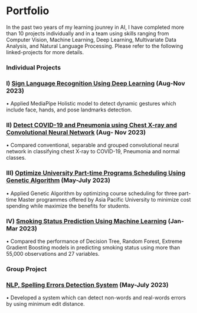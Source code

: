 # Portfolio
In the past two years of my learning jounrey in AI, I have completed more than 10 projects individually and in a team using skills ranging from Computer Vision, Machine Learning, Deep Learning, Multivariate Data Analysis, and Natural Language Processing. Please refer to the following linked-projects for more details.

### Individual Projects
### I) [Sign Language Recognition Using Deep Learning](https://github.com/suetteh/SignLanguageRecognition)	(Aug-Nov 2023) 
•	Applied MediaPipe Holistic model to detect dynamic gestures which include face, hands, and pose landmarks detection.

### II) [Detect COVID-19 and Pneumonia using Chest X-ray and Convolutional Neural Network](https://github.com/suetteh/Chest-X-ray-Classification) (Aug- Nov 2023)
•	Compared conventional, separable and grouped convolutional neural network in classifying chest X-ray to COVID-19, Pneumonia and normal classes.

### III) [Optimize University Part-time Programs Scheduling Using Genetic Algorithm](https://github.com/suetteh/ScheduleOptimizationUsingGeneticAlgorithm) (May-July 2023)
•	Applied Genetic Algorithm by optimizing course scheduling for three part-time Master programmes offered by Asia Pacific University to minimize cost spending while maximize the benefits for students.

### IV) [Smoking Status Prediction Using Machine Learning](https://github.com/suetteh/SmokingStatusPrediction) (Jan-Mar 2023)
•	Compared the performance of Decision Tree, Random Forest, Extreme Gradient Boosting models in predicting smoking status using more than 55,000 observations and 27 variables.

### Group Project
### [NLP, Spelling Errors Detection System](https://github.com/suetteh/NLP) (May-July 2023)
•	Developed a system which can detect non-words and real-words errors by using minimum edit distance.

